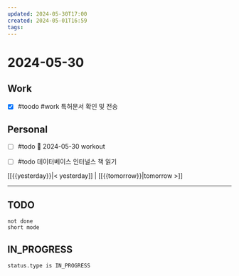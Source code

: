 ```yaml
---
updated: 2024-05-30T17:00
created: 2024-05-01T16:59
tags: 
---
```


# 2024-05-30  

## Work

- [x] #toodo #work 특허문서 확인 및 전송

## Personal

- [ ] #todo 📅 2024-05-30 workout
- [ ] #todo 데이터베이스 인터널스 책 읽기

  
[[{{yesterday}}|< yesterday]] | [[{{tomorrow}}|tomorrow >]]  
  
---  


## TODO
```tasks  
not done  
short mode  
```

## IN_PROGRESS
```tasks  
status.type is IN_PROGRESS
```

